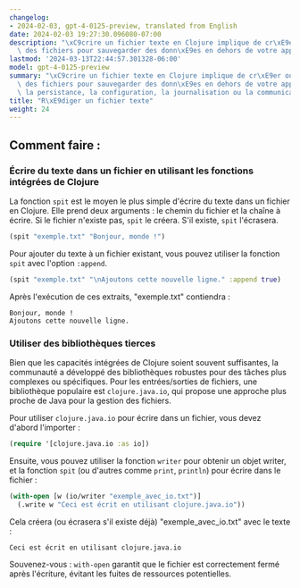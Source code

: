 ```yaml
---
changelog:
- 2024-02-03, gpt-4-0125-preview, translated from English
date: 2024-02-03 19:27:30.096080-07:00
description: "\xC9crire un fichier texte en Clojure implique de cr\xE9er ou de modifier\
  \ des fichiers pour sauvegarder des donn\xE9es en dehors de votre application, permettant\u2026"
lastmod: '2024-03-13T22:44:57.301328-06:00'
model: gpt-4-0125-preview
summary: "\xC9crire un fichier texte en Clojure implique de cr\xE9er ou de modifier\
  \ des fichiers pour sauvegarder des donn\xE9es en dehors de votre application, permettant\
  \ la persistance, la configuration, la journalisation ou la communication inter-processus."
title: "R\xE9diger un fichier texte"
weight: 24
---
```


## Comment faire :


### Écrire du texte dans un fichier en utilisant les fonctions intégrées de Clojure
La fonction `spit` est le moyen le plus simple d'écrire du texte dans un fichier en Clojure. Elle prend deux arguments : le chemin du fichier et la chaîne à écrire. Si le fichier n'existe pas, `spit` le créera. S'il existe, `spit` l'écrasera.

```clojure
(spit "exemple.txt" "Bonjour, monde !")
```

Pour ajouter du texte à un fichier existant, vous pouvez utiliser la fonction `spit` avec l'option `:append`.

```clojure
(spit "exemple.txt" "\nAjoutons cette nouvelle ligne." :append true)
```

Après l'exécution de ces extraits, "exemple.txt" contiendra :

```
Bonjour, monde !
Ajoutons cette nouvelle ligne.
```

### Utiliser des bibliothèques tierces
Bien que les capacités intégrées de Clojure soient souvent suffisantes, la communauté a développé des bibliothèques robustes pour des tâches plus complexes ou spécifiques. Pour les entrées/sorties de fichiers, une bibliothèque populaire est `clojure.java.io`, qui propose une approche plus proche de Java pour la gestion des fichiers.

Pour utiliser `clojure.java.io` pour écrire dans un fichier, vous devez d'abord l'importer :

```clojure
(require '[clojure.java.io :as io])
```

Ensuite, vous pouvez utiliser la fonction `writer` pour obtenir un objet writer, et la fonction `spit` (ou d'autres comme `print`, `println`) pour écrire dans le fichier :

```clojure
(with-open [w (io/writer "exemple_avec_io.txt")]
  (.write w "Ceci est écrit en utilisant clojure.java.io"))
```

Cela créera (ou écrasera s'il existe déjà) "exemple_avec_io.txt" avec le texte :

```
Ceci est écrit en utilisant clojure.java.io
```

Souvenez-vous : `with-open` garantit que le fichier est correctement fermé après l'écriture, évitant les fuites de ressources potentielles.
